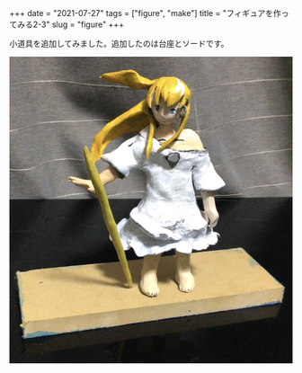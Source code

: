 +++
date = "2021-07-27"
tags = ["figure", "make"]
title = "フィギュアを作ってみる2-3"
slug = "figure"
+++

小道具を追加してみました。追加したのは台座とソードです。

<a href="https://raw.githubusercontent.com/syui/img/master/other/figure_make_19.jpg"><img src="https://raw.githubusercontent.com/syui/img/master/other/figure_make_19.jpg" alt="ai-figure"/></a>
